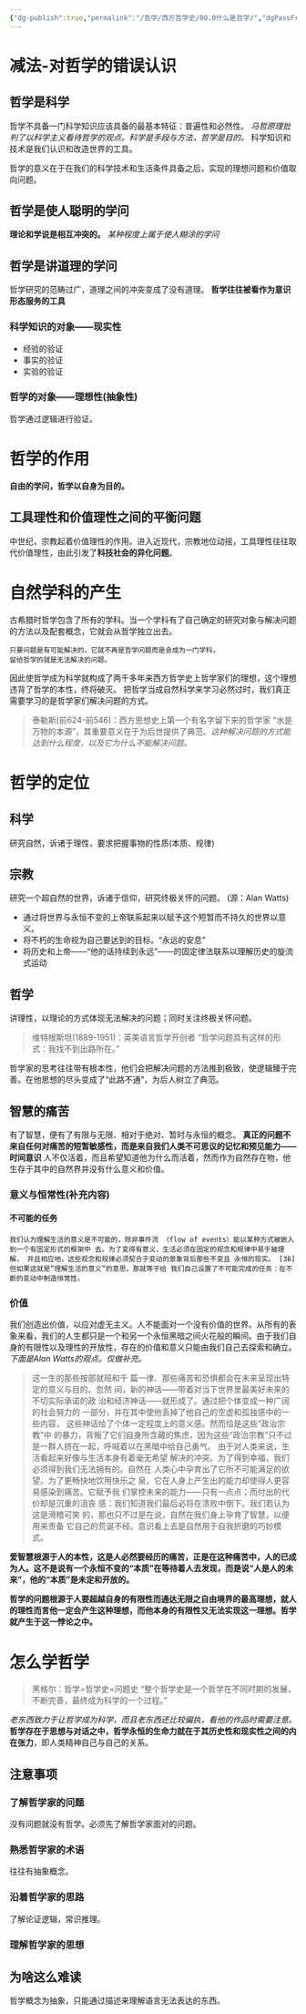 ```yaml
---
{"dg-publish":true,"permalink":"/哲学/西方哲学史/00.0什么是哲学/","dgPassFrontmatter":true}
---
```




# 减法-对哲学的错误认识
## 哲学是科学
哲学不具备一门科学知识应该具备的最基本特征：普遍性和必然性。
*马哲原理批判了以科学主义看待哲学的观点。科学是手段与方法，哲学是目的。*
科学知识和技术是我们认识和改造世界的工具。

哲学的意义在于在我们的科学技术和生活条件具备之后，实现的理想问题和价值取向问题。
## 哲学是使人聪明的学问

**理论和学说是相互冲突的。**
*某种程度上属于使人糊涂的学问*
## 哲学是讲道理的学问
哲学研究的范畴过广，道理之间的冲突变成了没有道理。
**哲学往往被看作为意识形态服务的工具**
### 科学知识的对象——现实性
- 经验的验证
- 事实的验证
- 实验的验证
### 哲学的对象——理想性(抽象性)
哲学通过逻辑进行验证。

# 哲学的作用
**自由的学问，哲学以自身为目的。** 
## 工具理性和价值理性之间的平衡问题
中世纪，宗教起着价值理性的作用。进入近现代，宗教地位动摇，工具理性往往取代价值理性，由此引发了**科技社会的异化问题**。 


# 自然学科的产生
古希腊时哲学包含了所有的学科。当一个学科有了自己确定的研究对象与解决问题的方法以及配套概念，它就会从哲学独立出去。
```
只要问题是有可能解决的，它就不再是哲学问题而是会成为一门学科，
留给哲学的就是无法解决的问题。
```
因此使哲学成为科学就构成了两千多年来西方哲学史上哲学家们的理想，这个理想违背了哲学的本性，终将破灭。
把哲学当成自然科学来学习必然过时，我们真正需要学习的是哲学家们解决问题的方式。
>泰勒斯(前624-前546)：西方思想史上第一个有名字留下来的哲学家
>“水是万物的本源”，其重要意义在于为后世提供了典范。*这种解决问题的方式能达到什么程度，以及它为什么不能解决问题。*

# 哲学的定位
## 科学
研究自然，诉诸于理性，要求把握事物的性质(本质、规律)
## 宗教
研究一个超自然的世界，诉诸于信仰，研究终极关怀的问题。
(源：Alan Watts)
- 通过将世界与永恒不变的上帝联系起来以赋予这个短暂而不持久的世界以意义。
- 将不朽的生命视为自己要达到的目标。“永远的安息”
- 将历史和上帝——“他的话持续到永远”——的固定律法联系以理解历史的旋流式运动
## 哲学
讲理性，以理论的方式体现无法解决的问题；同时关注终极关怀问题。
>维特根斯坦(1889-1951)：英美语言哲学开创者
>“哲学问题具有这样的形式：我找不到出路所在。”

哲学家的思考往往带有根本性，他们会把解决问题的方法推到极致，使逻辑臻于完善。在他思想的尽头变成了“此路不通”，为后人树立了典范。

## 智慧的痛苦
有了智慧，便有了有限与无限、相对于绝对、暂时与永恒的概念。
**真正的问题不来自任何对痛苦的短暂敏感性，而是来自我们人类不可思议的记忆和预见能力——时间意识**
人不仅活着，而且希望知道他为什么而活着，然而作为自然存在物，他生存于其中的自然界并没有什么意义和价值。
### 意义与恒常性(补充内容)
#### 不可能的任务
```
我们认为理解⽣活的意义是不可能的，除⾮事件流 （flow of events）能以某种⽅式被嵌⼊到⼀个有固定形式的框架中 去。为了变得有意义，⽣活必须在固定的观念和规律中易于被理解， 并且相应地，这些观念和规律必须契合于变动的景象背后那些不变且 永恒的现实。 [36]但如果这就是“理解⽣活的意义”的意思，那就等于给 我们⾃⼰设置了不可能完成的任务：在不断的变动中制造恒常性。
```
### 价值
我们创造出价值，以应对虚无主义。人不能面对一个没有价值的世界。从所有的表象来看，我们的人生都只是一个和另一个永恒黑暗之间火花般的瞬间。由于我们自身的有限性以及理性的开放性，存在的价值和意义只能由我们自己去探索和确立。
*下面是Alan Watts的观点。仅做补充。*
>这⼀⽣的那些按部就班和千 篇⼀律、那些痛苦和恐惧都会在未来呈现出特定的意义与⽬的。忽然 间，新的神话——带着对当下世界⾥最美好未来的不切实际承诺的政 治和经济神话——就形成了。通过把个体变成⼀种⼴阔的社会努⼒的 ⼀部分，并在其中使他丢掉了他⾃⼰的空虚和孤独感中的⼀些内容， 这些神话给了个体⼀定程度上的意义感。然⽽恰是这些“政治宗教”中 的暴⼒，背叛了它们⾃⾝所含藏的焦虑，因为这些“政治宗教”只不过 是⼀群⼈挤在⼀起，呼喊着以在⿊暗中给⾃⼰勇⽓。
>由于对⼈类来说，⽣活看起来好像与⽣活本⾝有着毫⽆希望 解决的冲突。为了得到幸福，我们必须得到我们⽆法拥有的。⾃然在 ⼈类⼼中孕育出了它所不可能满⾜的欲望。为了更畅快地饮⽤快乐之 泉，它在⼈⾝上产⽣出的能⼒却使得⼈更容易感染到痛苦。它赋予我 们掌控未来的能⼒——只有⼀点点；⽽付出的代价却是沉重的沮丧 感：我们知道我们最后必将在溃败中倒下。我们若认为这是滑稽可笑 的，那也只不过是在说，⾃然在我们⾝上孕育了智慧，以便⽤来责备 它⾃⼰的荒诞不经。意识看上去是⾃然⽤于⾃我折磨的巧妙模式。

**爱智慧根源于人的本性，这是人必然要经历的痛苦，正是在这种痛苦中，人的已成为人。这不是说有一个永恒不变的“本质”在等待着人去发现，而是说“人是人的未来”，他的“本质”是未定和开放的。**

**哲学的问题根源于人要超越自身的有限性而通达无限之自由境界的最高理想，就人的理性而言他一定会产生这种理想，而他本身的有限性又无法实现这一理想。哲学就产生于这一悖论之中。**
# 怎么学哲学
>黑格尔：哲学=哲学史=问题史
>“整个哲学史是一个哲学在不同时期的发展，不断完善，最终成为科学的一个过程。”

*老东西致力于让哲学成为科学，而且老东西还比较偏执，看他的作品时需要注意。*
**哲学存在于思想与对话之中，哲学永恒的生命力就在于其历史性和现实性之间的内在张力**，即人类精神自己与自己的关系。
## 注意事项
### 了解哲学家的问题
没有问题就没有哲学。必须先了解哲学家面对的问题。
### 熟悉哲学家的术语
往往有抽象概念。
### 沿着哲学家的思路
了解论证逻辑，常识推理。
### 理解哲学家的思想

## 为啥这么难读
哲学概念为抽象，只能通过描述来理解语言无法表达的东西。